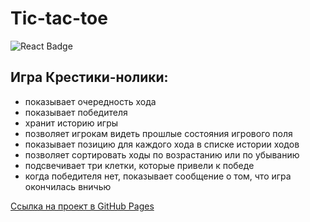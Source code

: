 # Tic-tac-toe

<img src="https://shields.io/badge/react-black?logo=react&style=for-the-badge%22" alt="React Badge"/>

## Игра Крестики-нолики:
  * показывает очередность хода
  * показывает победителя
  * хранит историю игры
  * позволяет игрокам видеть прошлые состояния игрового поля
  * показывает позицию для каждого хода в списке истории ходов
  * позволяет сортировать ходы по возрастанию или по убыванию
  * подсвечивает три клетки, которые привели к победе
  * когда победителя нет, показывает сообщение о том, что игра окончилась вничью

[Ссылка на проект в GitHub Pages](https://ivkrylova.github.io/tic-tac-toe-react/)
